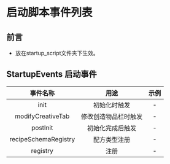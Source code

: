 # 启动脚本事件列表

## 前言

- 放在startup_script文件夹下生效。

## StartupEvents 启动事件

|   事件名称    |   用途    |   示例    |
|:------------:|:---------:|:---------:|
|   init   |   初始化时触发   |   -   |
|   modifyCreativeTab   |   修改创造物品栏时触发   |   -   |
|   postInit   |   初始化完成后触发   |   -   |
|   recipeSchemaRegistry   |   配方类型注册   |   -   |
|   registry   |   注册   |   -   |

